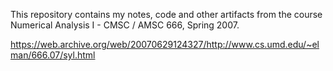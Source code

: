This repository contains my notes, code and other artifacts from the course Numerical Analysis I - CMSC / AMSC 666, Spring 2007. 

https://web.archive.org/web/20070629124327/http://www.cs.umd.edu/~elman/666.07/syl.html
